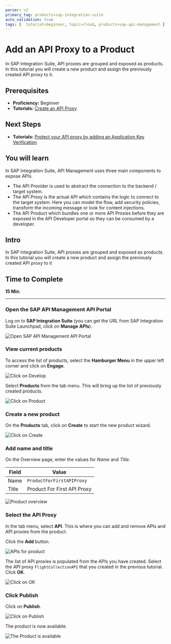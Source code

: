 ```yaml
---
parser: v2
primary_tag: products>sap-integration-suite
auto_validation: true
tags: [  tutorial>beginner, topic>cloud, products>sap-api-management ]
---
```

# Add an API Proxy to a Product
<!-- description --> In SAP Integration Suite, API proxies are grouped and exposed as products. In this tutorial you will create a new product and assign the previously created API proxy to it.

## Prerequisites  
- **Proficiency:** Beginner
- **Tutorials:** [Create an API Proxy](hcp-apim-create-api)

## Next Steps
- **Tutorials:** [Protect your API proxy by adding an Application Key Verification](hcp-apim-verify-api)


## You will learn  
In SAP Integration Suite, API Management uses three main components to expose APIs.
- The API Provider is used to abstract the connection to the backend / target system.
- The API Proxy is the actual API which contains the logic to connect to the target system. Here you can model the flow, add security policies, transform the incoming message or look for content injections.
- The API Product which bundles one or more API Proxies before they are exposed in the API Developer portal so they can be consumed by a developer.

## Intro
In SAP Integration Suite, API proxies are grouped and exposed as products. In this tutorial you will create a new product and assign the previously created API proxy to it
## Time to Complete
**15 Min**.

---


### Open the SAP API Management API Portal


Log on to **SAP Integration Suite** (you can get the URL from SAP Integration Suite Launchpad, click on **Manage APIs**).

![Open SAP API Management API Portal](01-access_api_portal_cf.png)


### View current products


To access the list of products, select the **Hamburger Menu** in the upper left corner and click on **Engage**.

![Click on Develop](03-manage-cf.png)

Select **Products** from the tab menu. This will bring up the list of previously created products.

![Click on Product](04-manage-product-cf.png)


### Create a new product


On the **Products** tab, click on **Create** to start the new product wizard.

![Click on Create](05-ProductCreate-cf.png)


### Add name and title


On the Overview page, enter the values for *Name* and *Title*.

**Field** | **Value**
---- | ----
Name |`ProductForFirstAPIProxy`
Title | Product For First API Proxy

![Product overview](05a-cf.png)


### Select the API Proxy


In the tab menu, select **API**. This is where you can add and remove APIs and API proxies from the product.

Click the **Add** button.

![APIs for product](06-AddAPI-cf.png)

The list of API proxies is populated from the APIs you have created. Select the API proxy `FlightCollectionAPI` that you created in the previous tutorial. Click **OK**.

![Click on OK](07-SelectAPI-OK-cf.png)



### Click Publish


Click on **Publish**.

![Click on Publish](08-Publish-cf.png)

The product is now available.

![The Product is available](09-ProductPublished-cf.png)

